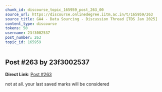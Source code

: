 ```yaml
---
chunk_id: discourse_topic_165959_post_263_00
source_url: https://discourse.onlinedegree.iitm.ac.in/t/165959/263
source_title: GA4 - Data Sourcing - Discussion Thread [TDS Jan 2025]
content_type: discourse
tokens: 50
username: 23f3002537
post_number: 263
topic_id: 165959
---
```


## Post #263 by 23f3002537

**Direct Link**: [Post #263](https://discourse.onlinedegree.iitm.ac.in/t/165959/263)

not at all. your last saved marks will be considered
